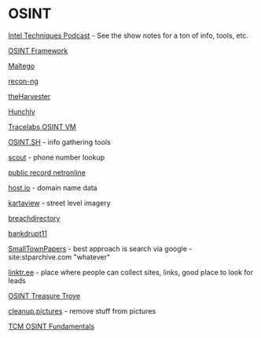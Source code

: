 # OSINT

[Intel Techniques Podcast](https://inteltechniques.com/podcast.html) - See the show notes for a ton of info, tools, etc.

[OSINT Framework](https://osintframework.com/)

[Maltego](https://www.maltego.com/)

[recon-ng](https://github.com/lanmaster53/recon-ng)

[theHarvester](https://github.com/laramies/theHarvester)

[Hunchly](https://www.hunch.ly/)

[Tracelabs OSINT VM](https://www.tracelabs.org/initiatives/osint-vm)

[OSINT.SH](https://osint.sh/) - info gathering tools

[scout](https://www.scout.tel/phone-number-lookup) - phone number lookup

[public record netronline](https://publicrecords.netronline.com/)

[host.io](https://host.io/) - domain name data

[kartaview](https://kartaview.org/landing) - street level imagery

[breachdirectory](https://breachdirectory.org/)

[bankdrupt11](https://bankrupt11.com/)

[SmallTownPapers](http://www.stparchive.com/landing.php) - best approach is search via google - site:stparchive.com "whatever"

[linktr.ee](https://linktr.ee/) - place where people can collect sites, links, good place to look for leads

[OSINT Treasure Trove](https://bib.opensourceintelligence.biz/)

[cleanup.pictures](https://cleanup.pictures/) - remove stuff from pictures

[TCM OSINT Fundamentals](https://www.youtube.com/watch?v=qwA6MmbeGNo)

